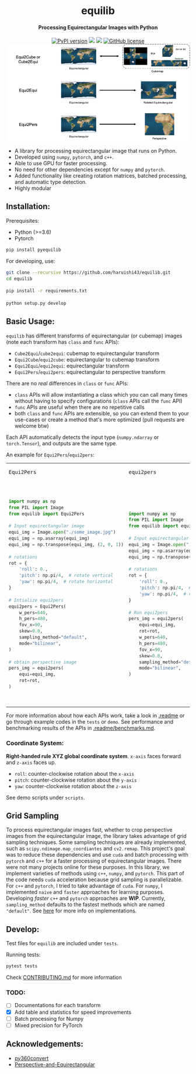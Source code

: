 <h1 align="center">
  equilib
</h1>

<h4 align="center">
  Processing Equirectangular Images with Python
</h4>

<div align="center">
  <a href="https://badge.fury.io/py/pyequilib"><img src="https://badge.fury.io/py/pyequilib.svg" alt="PyPI version"></a>
  <a href="https://pypi.org/project/pyequilib"><img src="https://img.shields.io/pypi/pyversions/pyequilib"></a>
  <a href="https://github.com/haruishi43/equilib/actions"><img src="https://github.com/haruishi43/equilib/workflows/ci/badge.svg"></a>
  <a href="https://github.com/haruishi43/equilib/blob/master/LICENSE"><img alt="GitHub license" src="https://img.shields.io/github/license/haruishi43/equilib"></a>
</div>

<img src=".img/equilib.png" alt="equilib" width="720"/>

- A library for processing equirectangular image that runs on Python.
- Developed using `numpy`, `pytorch`, and `c++`.
- Able to use GPU for faster processing.
- No need for other dependencies except for `numpy` and `pytorch`.
- Added functionality like creating rotation matrices, batched processing, and automatic type detection.
- Highly modular

## Installation:

Prerequisites:
- Python (>=3.6)
- Pytorch

```Bash
pip install pyequilib
```

For developing, use:

```Bash
git clone --recursive https://github.com/haruishi43/equilib.git
cd equilib

pip install -r requirements.txt

python setup.py develop
```

## Basic Usage:

`equilib` has different transforms of equirectangular (or cubemap) images (note each transform has `class` and `func` APIs):
- `Cube2Equi`/`cube2equi`: cubemap to equirectangular transform
- `Equi2Cube`/`equi2cube`: equirectangular to cubemap transform
- `Equi2Equi`/`equi2equi`: equirectangular transform
- `Equi2Pers`/`equi2pers`: equirectangular to perspective transform

There are no _real_ differences in `class` or `func` APIs:
- `class` APIs will allow instantiating a class which you can call many times without having to specify configurations (`class` APIs call the `func` API)
- `func` APIs are useful when there are no repetitive calls
- both `class` and `func` APIs are extensible, so you can extend them to your use-cases or create a method that's more optimized (pull requests are welcome btw)

Each API automatically detects the input type (`numpy.ndarray` or `torch.Tensor`), and outputs are the same type.

An example for `Equi2Pers`/`equi2pers`:

<table>
<tr>
<td><pre>Equi2Pers</pre></td>
<td><pre>equi2pers</pre></td>
</tr>

<tr>
<td>
<pre>

```Python
import numpy as np
from PIL import Image
from equilib import Equi2Pers

# Input equirectangular image
equi_img = Image.open("./some_image.jpg")
equi_img = np.asarray(equi_img)
equi_img = np.transpose(equi_img, (2, 0, 1))

# rotations
rot = {
    'roll': 0.,
    'pitch': np.pi/4,  # rotate vertical
    'yaw': np.pi/4,  # rotate horizontal
}

# Intialize equi2pers
equi2pers = Equi2Pers(
    w_pers=640,
    h_pers=480,
    fov_x=90,
    skew=0.0,
    sampling_method="default",
    mode="bilinear",
)

# obtain perspective image
pers_img = equi2pers(
    equi=equi_img,
    rot=rot,
)
```

</pre>
</td>

<td>
<pre>

```Python
import numpy as np
from PIL import Image
from equilib import equi2pers

# Input equirectangular image
equi_img = Image.open("./some_image.jpg")
equi_img = np.asarray(equi_img)
equi_img = np.transpose(equi_img, (2, 0, 1))

# rotations
rot = {
    'roll': 0.,
    'pitch': np.pi/4,  # rotate vertical
    'yaw': np.pi/4,  # rotate horizontal
}

# Run equi2pers
pers_img = equi2pers(
    equi=equi_img,
    rot=rot,
    w_pers=640,
    h_pers=480,
    fov_x=90,
    skew=0.0,
    sampling_method="default",
    mode="bilinear",
)
```

</pre>
</td>
</table>

For more information about how each APIs work, take a look in [.readme](.readme/) or go through example codes in the `tests` or `demo`.
See performance and benchmarking results of the APIs in [.readme/benchmarks.md](.readme/benchmarks.md).


### Coordinate System:

__Right-handed rule XYZ global coordinate system__. `x-axis` faces forward and `z-axis` faces up.
- `roll`: counter-clockwise rotation about the `x-axis`
- `pitch`: counter-clockwise rotation about the `y-axis`
- `yaw`: counter-clockwise rotation about the `z-axis`

See demo scripts under `scripts`.


## Grid Sampling

To process equirectangular images fast, whether to crop perspective images from the equirectangular image, the library takes advantage of grid sampling techniques.
Some sampling techniques are already implemented, such as `scipy.ndimage.map_coordiantes` and `cv2.remap`.
This project's goal was to reduce these dependencies and use `cuda` and batch processing with `pytorch` and `c++` for a faster processing of equirectangular images.
There were not many projects online for these purposes.
In this library, we implement varieties of methods using `c++`, `numpy`, and `pytorch`.
This part of the code needs `cuda` acceleration because grid sampling is parallelizable.
For `c++` and `pytorch`, I tried to take advantage of `cuda`.
For `numpy`, I implemented `naive` and `faster` approaches for learning purposes.
Developing _faster_ `c++` and `pytorch` approaches are __WIP__.
Currently, `sampling_method` defaults to the fastest methods which are named `"default"`.
See [here](equilib/grid_sample/README.md) for more info on implementations.

## Develop:

Test files for `equilib` are included under `tests`.

Running tests:
```Bash
pytest tests
```

Check [CONTRIBUTING.md](./CONTRIBUTING.md) for more information

### TODO:

- [ ] Documentations for each transform
- [x] Add table and statistics for speed improvements
- [ ] Batch processing for Numpy
- [ ] Mixed precision for PyTorch

## Acknowledgements:

- [py360convert](https://github.com/sunset1995/py360convert)
- [Perspective-and-Equirectangular](https://github.com/timy90022/Perspective-and-Equirectangular/tree/master/lib)
